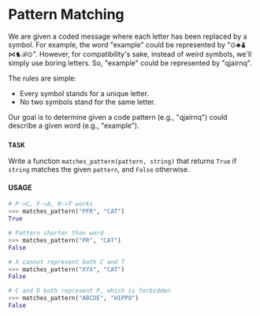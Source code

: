# Pattern Matching

We are given a coded message where each letter has been replaced by a symbol.
For example, the word "example" could be represented by "&#x2299;&#x2663;&#x26C7;&#x22C8;&#x265E;&#x212C;&#x2299;".
However, for compatibility's sake, instead of weird symbols, we'll simply use boring letters.
So, "example" could be represented by "qjairnq".

The rules are simple:

- Every symbol stands for a unique letter.
- No two symbols stand for the same letter.

Our goal is to determine given a code pattern (e.g., "qjairnq") could describe a given word (e.g., "example").

### `TASK`

Write a function `matches_pattern(pattern, string)` that returns `True` if `string` matches the given `pattern`, and `False` otherwise.

#### USAGE

```python
# P->C, F->A, R->T works
>>> matches_pattern("PFR", "CAT")
True

# Pattern shorter than word
>>> matches_pattern("PR", "CAT")
False

# X cannot represent both C and T
>>> matches_pattern("XYX", "CAT")
False

# C and D both represent P, which is forbidden
>>> matches_pattern("ABCDE", "HIPPO")
False
```
